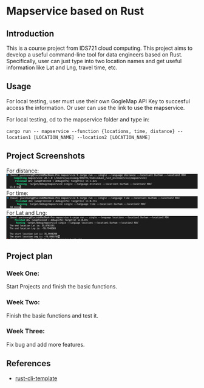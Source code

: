 # Mapservice based on Rust
## Introduction
This is a course project from IDS721 cloud computing. This project aims to develop a useful command-line tool for data engineers based on Rust. Specifically, user can just type into two location names and get useful information like Lat and Lng, travel time, etc.

## Usage
For local testing, user must use their own GogleMap API Key to succesful access the information. Or user can use the link to use the mapservice.

For local testing, cd to the mapservice folder and type in:
```
cargo run -- mapservice --function {locations, time, distance} --location1 [LOCATION_NAME] --location2 [LOCATION_NAME]
```

## Project Screenshots
For distance:
![alt text](src/sh5.png)
For time:
![alt text](src/sh6.png)
For Lat and Lng:
![alt text](src/sh7.png)
## Project plan
### Week One:
Start Projects and finish the basic functions.
### Week Two:
Finish the basic functions and test it.
### Week Three:
Fix bug and add more features.

## References
* [rust-cli-template](https://github.com/kbknapp/rust-cli-template)

